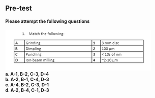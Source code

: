 ## <b> Pre-test
#### Please attempt the following questions
<img src="images/match.PNG"><br>
a. A-1, B-2, C-3, D-4 <br>
b. A-2, B-1, C-4, D-3 <br>
c. A-4, B-2, C-3, D-1 <br>
<b>d. A-2, B-4, C-1, D-3</b> <br>





